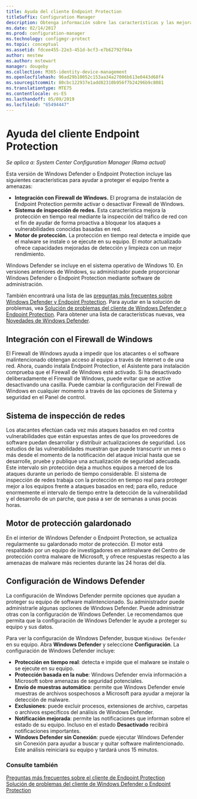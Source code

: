```yaml
---
title: Ayuda del cliente Endpoint Protection
titleSuffix: Configuration Manager
description: Obtenga información sobre las características y las mejoras de Endpoint Protection que ayudan a proteger el equipo frente a amenazas.
ms.date: 02/14/2017
ms.prod: configuration-manager
ms.technology: configmgr-protect
ms.topic: conceptual
ms.assetid: fdcee455-22e3-451d-bcf3-e7b62792f04a
author: mestew
ms.author: mstewart
manager: dougeby
ms.collection: M365-identity-device-management
ms.openlocfilehash: 96ad29b10052c153aa34a27006b613e0443d68f4
ms.sourcegitcommit: 80cbc122937e1add82310b956f7b24296b9c8081
ms.translationtype: MTE75
ms.contentlocale: es-ES
ms.lasthandoff: 05/09/2019
ms.locfileid: "65494447"
---
```

# <a name="endpoint-protection-client-help"></a>Ayuda del cliente Endpoint Protection

*Se aplica a: System Center Configuration Manager (Rama actual)*


Esta versión de Windows Defender o Endpoint Protection incluye las siguientes características para ayudar a proteger el equipo frente a amenazas:  

-   **Integración con Firewall de Windows.** El programa de instalación de Endpoint Protection permite activar o desactivar Firewall de Windows.  
-   **Sistema de inspección de redes.** Esta característica mejora la protección en tiempo real mediante la inspección del tráfico de red con el fin de ayudar de forma proactiva a bloquear los ataques a vulnerabilidades conocidas basadas en red.  
-   **Motor de protección.** La protección en tiempo real detecta e impide que el malware se instale o se ejecute en su equipo. El motor actualizado ofrece capacidades mejoradas de detección y limpieza con un mejor rendimiento.  

Windows Defender se incluye en el sistema operativo de Windows 10.  En versiones anteriores de Windows, su administrador puede proporcionar Windows Defender o Endpoint Protection mediante software de administración.

También encontrará una lista de las [preguntas más frecuentes sobre Windows Defender y Endpoint Protection](endpoint-protection-client-faq.md). Para ayudar en la solución de problemas, vea [Solución de problemas del cliente de Windows Defender o Endpoint Protection](troubleshoot-endpoint-client.md). Para obtener una lista de características nuevas, vea [Novedades de Windows Defender](https://support.microsoft.com/help/29276/windows-10-whats-new-in-windows-defender).

## <a name="windows-firewall-integration"></a>Integración con el Firewall de Windows  
 El Firewall de Windows ayuda a impedir que los atacantes o el software malintencionado obtengan acceso al equipo a través de Internet o de una red. Ahora, cuando instala Endpoint Protection, el Asistente para instalación comprueba que el Firewall de Windows esté activado. Si ha desactivado deliberadamente el Firewall de Windows, puede evitar que se active desactivando una casilla. Puede cambiar la configuración del Firewall de Windows en cualquier momento a través de las opciones de Sistema y seguridad en el Panel de control.  

## <a name="network-inspection-system"></a>Sistema de inspección de redes  
 Los atacantes efectúan cada vez más ataques basados en red contra vulnerabilidades que están expuestas antes de que los proveedores de software puedan desarrollar y distribuir actualizaciones de seguridad. Los estudios de las vulnerabilidades muestran que puede transcurrir un mes o más desde el momento de la notificación del ataque inicial hasta que se desarrolle, pruebe y publique una actualización de seguridad adecuada. Este intervalo sin protección deja a muchos equipos a merced de los ataques durante un periodo de tiempo considerable. El sistema de inspección de redes trabaja con la protección en tiempo real para proteger mejor a los equipos frente a ataques basados en red; para ello, reduce enormemente el intervalo de tiempo entre la detección de la vulnerabilidad y el desarrollo de un parche, que pasa a ser de semanas a unas pocas horas.  

## <a name="award-winning-protection-engine"></a>Motor de protección galardonado  
 En el interior de Windows Defender o Endpoint Protection, se actualiza regularmente su galardonado motor de protección. El motor está respaldado por un equipo de investigadores en antimalware del Centro de protección contra malware de Microsoft, y ofrece respuestas respecto a las amenazas de malware más recientes durante las 24 horas del día.  

## <a name="windows-defender-settings"></a>Configuración de Windows Defender
La configuración de Windows Defender permite opciones que ayudan a proteger su equipo de software malintencionado. Su administrador puede administrarle algunas opciones de Windows Defender. Puede administrar otras con la configuración de Windows Defender. Le recomendamos que permita que la configuración de Windows Defender le ayude a proteger su equipo y sus datos.

Para ver la configuración de Windows Defender, busque `Windows Defender` en su equipo. Abra **Windows Defender** y seleccione **Configuración**. La configuración de Windows Defender incluye:
- **Protección en tiempo real**: detecta e impide que el malware se instale o se ejecute en su equipo.
- **Protección basada en la nube**: Windows Defender envía información a Microsoft sobre amenazas de seguridad potenciales.
- **Envío de muestras automático**: permite que Windows Defender envíe muestras de archivos sospechosos a Microsoft para ayudar a mejorar la detección de malware.
- **Exclusiones**: puede excluir procesos, extensiones de archivo, carpetas o archivos específicos del análisis de Windows Defender.
- **Notificación mejorada**: permite las notificaciones que informan sobre el estado de su equipo. Incluso en el estado **Desactivado** recibirá notificaciones importantes.
- **Windows Defender sin Conexión**: puede ejecutar Windows Defender sin Conexión para ayudar a buscar y quitar software malintencionado. Este análisis reiniciará su equipo y tardará unos 15 minutos.

### <a name="see-also"></a>Consulte también  
 [Preguntas más frecuentes sobre el cliente de Endpoint Protection](endpoint-protection-client-faq.md)   
 [Solución de problemas del cliente de Windows Defender o Endpoint Protection](troubleshoot-endpoint-client.md)
